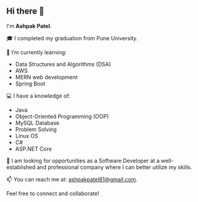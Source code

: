 ## Hi there 👋

I'm **Ashpak Patel**.

🎓 I completed my graduation from Pune University.  

🌱 I’m currently learning:
- Data Structures and Algorithms (DSA)
- AWS
- MERN web development
- Spring Boot

💻 I have a knowledge of:
- Java
- Object-Oriented Programming (OOP)
- MySQL Database
- Problem Solving
- Linux OS 
- C#
- ASP.NET Core


🚀 I am looking for opportunities as a Software Developer at a well-established and professional company where I can better utilize my skills.

📫 You can reach me at: [ashpakpatel81@gmail.com](mailto:ashpakpatel81@gmail.com).

Feel free to connect and collaborate!
